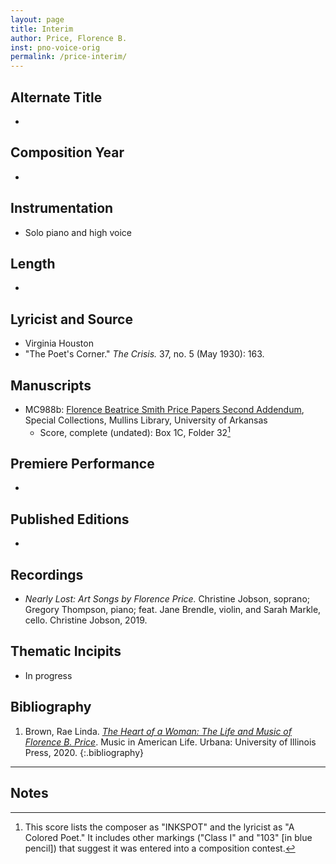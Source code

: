 ```yaml
---
layout: page
title: Interim
author: Price, Florence B.
inst: pno-voice-orig
permalink: /price-interim/
---
```


## Alternate Title
- 

## Composition Year
- 

## Instrumentation
- Solo piano and high voice

## Length
- 

## Lyricist and Source
- Virginia Houston
- "The Poet's Corner." *The Crisis.* 37, no. 5 (May 1930): 163.

## Manuscripts
- MC988b: <a href="https://uark.as.atlas-sys.com/repositories/2/resources/696/" target="_blank">Florence Beatrice Smith Price Papers Second Addendum</a>, Special Collections, Mullins Library, University of Arkansas
    * Score, complete (undated): Box 1C, Folder 32[^fn1]

## Premiere Performance
- 

## Published Editions
- 

## Recordings
- *Nearly Lost: Art Songs by Florence Price.* Christine Jobson, soprano; Gregory Thompson, piano; feat. Jane Brendle, violin, and Sarah Markle, cello. Christine Jobson, 2019.

## Thematic Incipits
- In progress

## Bibliography
1. Brown, Rae Linda. <a href="https://www.worldcat.org/title/1122800180" target="_blank">*The Heart of a Woman: The Life and Music of Florence B. Price*</a>. Music in American Life. Urbana: University of Illinois Press, 2020.
{:.bibliography}

---

## Notes
[^fn1]: This score lists the composer as "INKSPOT" and the lyricist as "A Colored Poet." It includes other markings ("Class I" and "103" [in blue pencil]) that suggest it was entered into a composition contest. 